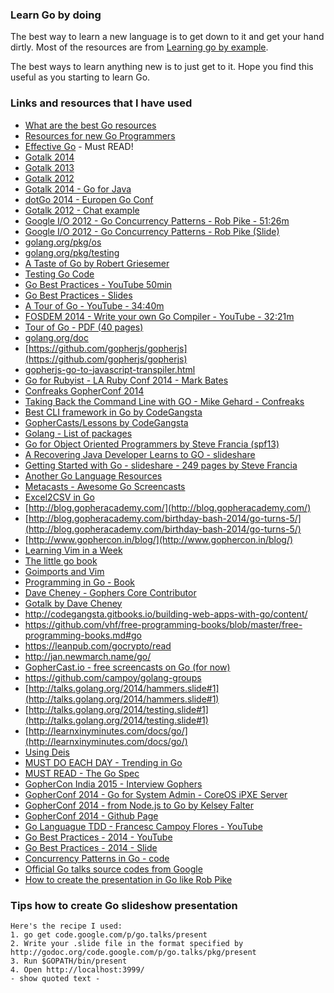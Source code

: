 ### Learn Go by doing

The best way to learn a new language is to get down to it and get your hand dirtly.
Most of the resources are from [Learning go by example](https://gobyexample.com).

The best ways to learn anything new is to just get to it.
Hope you find this useful as you starting to learn Go.

### Links and resources that I have used

- [What are the best Go resources](http://www.quora.com/What-are-the-best-free-sources-to-learn-Go-programming-language)
- [Resources for new Go Programmers](http://dave.cheney.net/resources-for-new-go-programmers)
- [Effective Go](http://golang.org/doc/effective_go.html) - Must READ!
- [Gotalk 2014](https://talks.golang.org/2014)
- [Gotalk 2013](https://talks.golang.org/2013)
- [Gotalk 2012](https://talks.golang.org/2012)
- [Gotalk 2014 - Go for Java](https://talks.golang.org/2014/go4java.slide#25)
- [dotGo 2014 - Europen Go Conf](http://www.dotgo.eu/)
- [Gotalk 2012 - Chat example](https://talks.golang.org/2012/chat.slide#18)
- [Google I/O 2012 - Go Concurrency Patterns - Rob Pike - 51:26m](https://www.youtube.com/watch?v=f6kdp27TYZs)
- [Google I/O 2012 - Go Concurrency Patterns - Rob Pike (Slide)](http://talks.golang.org/2012/concurrency.slide#1)
- [golang.org/pkg/os](http://golang.org/pkg/os/)
- [golang.org/pkg/testing](http://golang.org/pkg/testing/)
- [A Taste of Go by Robert Griesemer](http://talks.golang.org/2014/taste.slide#1)
- [Testing Go Code](http://talks.golang.org/2014/testing.slide#2)
- [Go Best Practices - YouTube 50min](https://www.youtube.com/watch?v=8D3Vmm1BGoY)
- [Go Best Practices - Slides](http://talks.golang.org/2013/bestpractices.slide#1)
- [A Tour of Go - YouTube - 34:40m](https://www.youtube.com/watch?v=ytEkHepK08c&list=PLoJVVLKOp927tFsMbO2onhp26NnOAKAtO)
- [FOSDEM 2014 - Write your own Go Compiler - YouTube - 32:21m](https://www.youtube.com/watch?v=Qe8Dq7V3hXY&list=PLoJVVLKOp927tFsMbO2onhp26NnOAKAtO&index=44)
- [Tour of Go - PDF (40 pages)](https://www.google.com.au/url?sa=t&rct=j&q=&esrc=s&source=web&cd=4&cad=rja&uact=8&ved=0CDEQFjAD&url=http%3A%2F%2Fswtch.com%2Fusenix%2Fgo-course.pdf&ei=Av5hVOn0MKO8mQXw8oHICw&usg=AFQjCNH4I3AuO8N8WJWp56pQirKub4loQw&sig2=xmdoWqrgScaJRY678cFD7Q)
- [golang.org/doc](http://golang.org/doc/)
- [https://github.com/gopherjs/gopherjs](https://github.com/gopherjs/gopherjs)
- [gopherjs-go-to-javascript-transpiler.html](http://legacytotheedge.blogspot.de/2014/03/gopherjs-go-to-javascript-transpiler.html)
- [Go for Rubyist - LA Ruby Conf 2014 - Mark Bates](https://www.youtube.com/watch?v=Ukqa5gSE0ig&index=51&list=PLoJVVLKOp927tFsMbO2onhp26NnOAKAtO)
- [Confreaks GopherConf 2014](http://www.confreaks.com/events/gophercon2014)
- [Taking Back the Command Line with GO - Mike Gehard - Confreaks](http://www.confreaks.com/videos/3430-gophercon2014-taking-back-the-command-line-with-go)
- [Best CLI framework in Go by CodeGangsta](https://github.com/codegangsta/cli)
- [GopherCasts/Lessons by CodeGangsta](https://github.com/GopherCasts/Lessons)
- [Golang - List of packages](http://golang.org/pkg/)
- [Go for Object Oriented Programmers by Steve Francia (spf13)](http://www.oscon.com/oscon2014/public/schedule/detail/34047)
- [A Recovering Java Developer Learns to GO - slideshare](http://www.slideshare.net/mstine/java-devlearnstogooscon)
- [Getting Started with Go - slideshare - 249 pages by Steve Francia](http://www.slideshare.net/spf13/go-firstapp?related=1)
- [Another Go Language Resources](http://go-lang.cat-v.org/library-bindings)
- [Metacasts - Awesome Go Screencasts](http://www.metacasts.tv/?source=blog)
- [Excel2CSV in Go](https://github.com/tealeg/xlsx2csv)
- [http://blog.gopheracademy.com/](http://blog.gopheracademy.com/)
- [http://blog.gopheracademy.com/birthday-bash-2014/go-turns-5/](http://blog.gopheracademy.com/birthday-bash-2014/go-turns-5/)
- [http://www.gophercon.in/blog/](http://www.gophercon.in/blog/)
- [Learning Vim in a Week](https://www.youtube.com/watch?v=_NUO4JEtkDw)
- [The little go book](https://github.com/karlseguin/the-little-go-book/blob/master/en/go.md)
- [Goimports and Vim](http://golang.org/misc/vim/readme.txt)
- [Programming in Go - Book](http://www.qtrac.eu/gobook.html)
- [Dave Cheney - Gophers Core Contributor](http://dave.cheney.net/about)
- [Gotalk by Dave Cheney](http://go-talks.appspot.com/github.com/davecheney/presentations/introduction-to-go.slide#1)
- http://codegangsta.gitbooks.io/building-web-apps-with-go/content/
- https://github.com/vhf/free-programming-books/blob/master/free-programming-books.md#go
- https://leanpub.com/gocrypto/read
- http://jan.newmarch.name/go/
- [GopherCast.io - free screencasts on Go (for now)](https://gophercasts.io/lessons/)
- https://github.com/campoy/golang-groups
- [http://talks.golang.org/2014/hammers.slide#1](http://talks.golang.org/2014/hammers.slide#1)
- [http://talks.golang.org/2014/testing.slide#1](http://talks.golang.org/2014/testing.slide#1)
- [http://learnxinyminutes.com/docs/go/](http://learnxinyminutes.com/docs/go/)
- [Using Deis](http://docs.deis.io/en/latest/using_deis/)
- [MUST DO EACH DAY - Trending in Go](https://github.com/trending?l=go)
- [MUST READ - The Go Spec](https://golang.org/ref/spec)
- [GopherCon India 2015 - Interview Gophers](http://www.gophercon.in/blog/)
- [GopherConf 2014 - Go for System Admin - CoreOS iPXE Server](https://github.com/kelseyhightower/coreos-ipxe-server)
- [GopherConf 2014 - from Node.js to Go by Kelsey Falter](http://thenewstack.io/from-node-js-to-go-why-one-startup-made-the-switch/)
- [GopherConf 2014 - Github Page](git@github.com:gophercon/2014-talks.git)
- [Go Languague TDD - Francesc Campoy Flores - YouTube](https://www.youtube.com/watch?v=wB1hoUJDbk0)
- [Go Best Practices - 2014 - YouTube](https://www.youtube.com/watch?v=8D3Vmm1BGoY)
- [Go Best Practices - 2014 - Slide](http://talks.golang.org/2013/bestpractices.slide#1)
- [Concurrency Patterns in Go - code](https://github.com/lintide/GoConcurrencyPatterns)
- [Official Go talks source codes from Google](https://code.google.com/p/go/source/browse/?repo=talks#hg%2F2013%2Fadvconc)
- [How to create the presentation in Go like Rob Pike](https://groups.google.com/forum/#!topic/golang-nuts/fzr3pebUBBM)

### Tips how to create Go slideshow presentation

```
Here's the recipe I used:
1. go get code.google.com/p/go.talks/present
2. Write your .slide file in the format specified by http://godoc.org/code.google.com/p/go.talks/pkg/present
3. Run $GOPATH/bin/present
4. Open http://localhost:3999/
- show quoted text -
```
